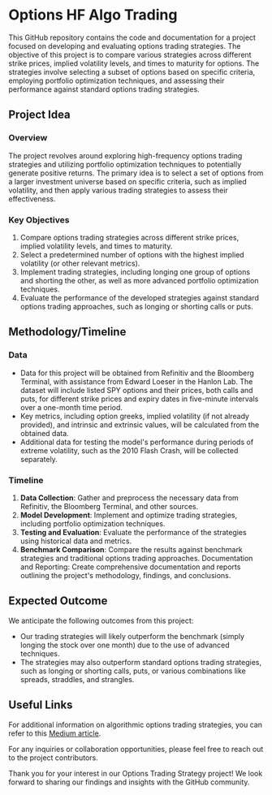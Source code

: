 # Options HF Algo Trading

This GitHub repository contains the code and documentation for a project focused on developing and evaluating options trading strategies. The objective of this project is to compare various strategies across different strike prices, implied volatility levels, and times to maturity for options. The strategies involve selecting a subset of options based on specific criteria, employing portfolio optimization techniques, and assessing their performance against standard options trading strategies.

## Project Idea

### Overview

The project revolves around exploring high-frequency options trading strategies and utilizing portfolio optimization techniques to potentially generate positive returns. The primary idea is to select a set of options from a larger investment universe based on specific criteria, such as implied volatility, and then apply various trading strategies to assess their effectiveness.

### Key Objectives

1. Compare options trading strategies across different strike prices, implied volatility levels, and times to maturity.
2. Select a predetermined number of options with the highest implied volatility (or other relevant metrics).
3. Implement trading strategies, including longing one group of options and shorting the other, as well as more advanced portfolio optimization techniques.
4. Evaluate the performance of the developed strategies against standard options trading approaches, such as longing or shorting calls or puts.

## Methodology/Timeline

### Data

- Data for this project will be obtained from Refinitiv and the Bloomberg Terminal, with assistance from Edward Loeser in the Hanlon Lab. The dataset will include listed SPY options and their prices, both calls and puts, for different strike prices and expiry dates in five-minute intervals over a one-month time period.
- Key metrics, including option greeks, implied volatility (if not already provided), and intrinsic and extrinsic values, will be calculated from the obtained data.
- Additional data for testing the model's performance during periods of extreme volatility, such as the 2010 Flash Crash, will be collected separately.

### Timeline

1. **Data Collection**: Gather and preprocess the necessary data from Refinitiv, the Bloomberg Terminal, and other sources.
2. **Model Development**: Implement and optimize trading strategies, including portfolio optimization techniques.
3. **Testing and Evaluation**: Evaluate the performance of the strategies using historical data and metrics.
4. **Benchmark Comparison**: Compare the results against benchmark strategies and traditional options trading approaches.
Documentation and Reporting: Create comprehensive documentation and reports outlining the project's methodology, findings, and conclusions.

## Expected Outcome

We anticipate the following outcomes from this project:

- Our trading strategies will likely outperform the benchmark (simply longing the stock over one month) due to the use of advanced techniques.
- The strategies may also outperform standard options trading strategies, such as longing or shorting calls, puts, or various combinations like spreads, straddles, and strangles.

## Useful Links

For additional information on algorithmic options trading strategies, you can refer to this [Medium article](https://medium.com/@foolproofoptions/unleash-the-power-of-algorithms-algo-strategies-for-options-trading-38e352ddd607).

For any inquiries or collaboration opportunities, please feel free to reach out to the project contributors.

Thank you for your interest in our Options Trading Strategy project! We look forward to sharing our findings and insights with the GitHub community.
